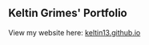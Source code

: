 ## Keltin Grimes' Portfolio

View my website here: [keltin13.github.io](https://keltin13.github.io/o)